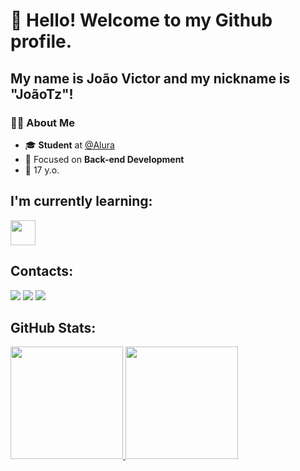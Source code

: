 # 👋 Hello! Welcome to my Github profile.
## My name is João Victor and my nickname is "JoãoTz"!
### 🧑‍💻 About Me  
- 🎓 **Student** at [@Alura](https://www.alura.com.br)  
- 🔧 Focused on **Back-end Development**  
- 🎂 17 y.o. 

## I'm currently learning:

<img src="https://cdn.jsdelivr.net/gh/devicons/devicon@latest/icons/javascript/javascript-original.svg" width="40" height="40"/>

## Contacts:

<div>
<a href="https://www.instagram.com/gizddecera/" target="_blank"><img loading="lazy" src="https://img.shields.io/badge/-Instagram-%23E4405F?style=for-the-badge&logo=instagram&logoColor=white" target="_blank"></a>
<a href = "mailto:contato@joaojk189@gmail.com"><img loading="lazy" src="https://img.shields.io/badge/Gmail-D14836?style=for-the-badge&logo=gmail&logoColor=white" target="_blank"></a>
<a href="https://www.linkedin.com/in/jo%C3%A3o-victor-concei%C3%A7%C3%A3o-de-azevedo-70b92735a/" target="_blank"><img loading="lazy" src="https://img.shields.io/badge/-LinkedIn-%230077B5?style=for-the-badge&logo=linkedin&logoColor=white" target="_blank"></a>   
</div>          

## GitHub Stats:
<div>
<a href="https://github.com/JoaoTz21">
<img loading="lazy" height="180em" src="https://github-readme-stats.vercel.app/api?username=JoaoTz21&show_icons=true&theme=dracula&include_all_commits=true&count_private=true"/>
<img loading="lazy" height="180em" src="https://github-readme-stats.vercel.app/api/top-langs/?username=JoaoTz21&layout=compact&langs_count=7&theme=dracula"/>
</div>


